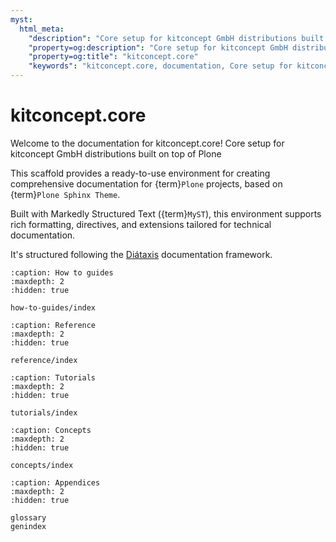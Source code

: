 ```yaml
---
myst:
  html_meta:
    "description": "Core setup for kitconcept GmbH distributions built on top of Plone"
    "property=og:description": "Core setup for kitconcept GmbH distributions built on top of Plone"
    "property=og:title": "kitconcept.core"
    "keywords": "kitconcept.core, documentation, Core setup for kitconcept GmbH distributions built on top of Plone"
---
```


# kitconcept.core

Welcome to the documentation for kitconcept.core!
Core setup for kitconcept GmbH distributions built on top of Plone

This scaffold provides a ready-to-use environment for creating comprehensive documentation for {term}`Plone` projects, based on {term}`Plone Sphinx Theme`.

Built with Markedly Structured Text ({term}`MyST`), this environment supports rich formatting, directives, and extensions tailored for technical documentation.

It's structured following the [Diátaxis](https://diataxis.fr/) documentation framework.

```{toctree}
:caption: How to guides
:maxdepth: 2
:hidden: true

how-to-guides/index
```

```{toctree}
:caption: Reference
:maxdepth: 2
:hidden: true

reference/index
```

```{toctree}
:caption: Tutorials
:maxdepth: 2
:hidden: true

tutorials/index
```

```{toctree}
:caption: Concepts
:maxdepth: 2
:hidden: true

concepts/index
```

```{toctree}
:caption: Appendices
:maxdepth: 2
:hidden: true

glossary
genindex
```
